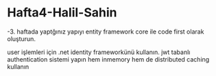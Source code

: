 # Hafta4-Halil-Sahin

-3. haftada yaptğınız yapıyı entity framework core ile code first olarak oluşturun.

user işlemleri için .net identity frameworkünü kullanın.
jwt tabanlı authentication sistemi yapın
hem inmemory hem de distributed caching kullanın
